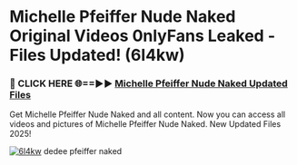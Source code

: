 # Michelle Pfeiffer Nude Naked Original Videos 0nlyFans Leaked - Files Updated! (6l4kw)

<h3>🔴 CLICK HERE 🌐==►► <a href="https://tinyurl.com/up5wt9bj" rel="nofollow">Michelle Pfeiffer Nude Naked Updated Files</a></h3>

Get Michelle Pfeiffer Nude Naked and all content. Now you can access all videos and pictures of Michelle Pfeiffer Nude Naked. New Updated Files 2025!

[![6l4kw](https://i.imgur.com/ABiUzMV.gif)](https://tinyurl.com/up5wt9bj)
dedee pfeiffer naked